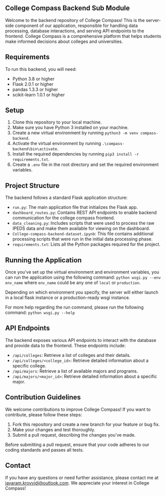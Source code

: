 ## College Compass Backend Sub Module
Welcome to the backend repository of College Compass! This is the server-side component of our application, responsible for handling data processing, database interactions, and serving API endpoints to the frontend. College Compass is a comprehensive platform that helps students make informed decisions about colleges and universities.

## Requirements

To run this backend, you will need:

- Python 3.8 or higher
- Flask 2.0.1 or higher
- pandas 1.3.3 or higher
- scikit-learn 1.0.1 or higher

## Setup

1. Clone this repository to your local machine.
2. Make sure you have Python 3 installed on your machine.
3. Create a new virtual environment by running `python3 -m venv compass-backend`.
4. Activate the virtual environment by running `.\compass-backend\bin\activate`.
5. Install the required dependencies by running `pip3 install -r requirements.txt`.
6. Create a `.env` file in the root directory and set the required environment variables.

## Project Structure

The backend follows a standard Flask application structure:

- `run.py`: The main application file that initializes the Flask app.
- `dashboard_routes.py`: Contains REST API endpoints to enable backend communication for the college compass frontend.
- `data_cleaning.py`: Includes scripts that were used to process the raw IPEDS data and make them available for viewing on the dashboard.
- `College-compass-backend-dataset.ipynb`: This file contains additional processing scripts that were run in the initial data processing phase.
- `requirements.txt`: Lists all the Python packages required for the project.

## Running the Application

Once you've set up the virtual environment and environment variables, you can run the application using the following command: `python wsgi.py --env env_name` where `env_name` could be any one of `local` or `production`.

Depending on which environment you specify, the server will either launch in a local flask instance or a production-ready wsgi instance.

For more help regarding the run command, please run the following command: `python wsgi.py --help`


## API Endpoints

The backend exposes various API endpoints to interact with the database and provide data to the frontend. These endpoints include:

- `/api/colleges`: Retrieve a list of colleges and their details.
- `/api/colleges/<college_id>`: Retrieve detailed information about a specific college.
- `/api/majors`: Retrieve a list of available majors and programs.
- `/api/majors/<major_id>`: Retrieve detailed information about a specific major.

## Contribution Guidelines

We welcome contributions to improve College Compass! If you want to contribute, please follow these steps:

1. Fork this repository and create a new branch for your feature or bug fix.
2. Make your changes and test thoroughly.
3. Submit a pull request, describing the changes you've made.

Before submitting a pull request, ensure that your code adheres to our coding standards and passes all tests.

## Contact

If you have any questions or need further assistance, please contact me at jayaram.krovvidi@outlook.com. We appreciate your interest in College Compass!

